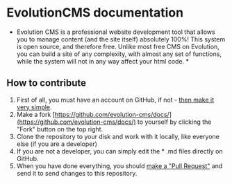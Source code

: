 # EvolutionCMS documentation

* Evolution CMS is a professional website development tool that allows you to manage content (and the site itself) absolutely 100%! This system is open source, and therefore free. Unlike most free CMS on Evolution, you can build a site of any complexity, with almost any set of functions, while the system will not in any way affect your html code. *


## How to contribute
1. First of all, you must have an account on GitHub, if not - [then make it very simple](https://github.com/join).
2. Make a fork [https://github.com/evolution-cms/docs/](https://github.com/evolution-cms/docs/) to yourself by clicking the "Fork" button on the top right.
3. Clone the repository to your disk and work with it locally, like everyone else (if you are a developer)
4. If you are not a developer, you can simply edit the * .md files directly on GitHub.
5. When you have done everything, you should [make a "Pull Request"](https://help.github.com/articles/creating-a-pull-request) and send it to send changes to this repository.